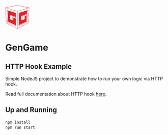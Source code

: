 <img src="../../.github/logo.png?raw=true" width="75">

# GenGame

## HTTP Hook Example

Simple NodeJS project to demonstrate how to run your own logic via HTTP hook.

Read full documentation about HTTP hook [here](https://gengame.rbs8.com/docs/hooks/http_server_hook).

## Up and Running

```
npm install
npm run start
```
